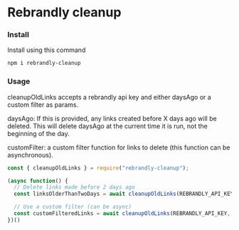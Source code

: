# Rebrandly cleanup

### Install

Install using this command

```bash
npm i rebrandly-cleanup
```

### Usage

cleanupOldLinks accepts a rebrandly api key and either daysAgo or a custom filter as params.

daysAgo: If this is provided, any links created before X days ago will be deleted. This will delete daysAgo at the current time it is run, not the beginning of the day.

customFilter: a custom filter function for links to delete (this function can be asynchronous).

```js
const { cleanupOldLinks } = require("rebrandly-cleanup");

(async function() {
  // Delete links made before 2 days ago
  const linksOlderThanTwoDays = await cleanupOldLinks(REBRANDLY_API_KEY, 2); // returns links that were deleted

  // Use a custom filter (can be async)
  const customFilteredLinks = await cleanupOldLinks(REBRANDLY_API_KEY, null, customFilterFunction);
})()
```
